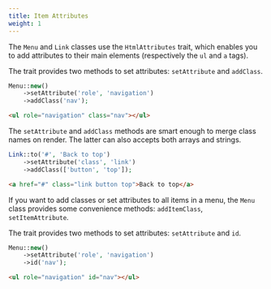 ```yaml
---
title: Item Attributes
weight: 1
---
```


The `Menu` and `Link` classes use the `HtmlAttributes` trait, which enables you to add attributes to their main elements (respectively the `ul` and `a` tags).

The trait provides two methods to set attributes: `setAttribute` and `addClass`.

```php
Menu::new()
    ->setAttribute('role', 'navigation')
    ->addClass('nav');
```

```html
<ul role="navigation" class="nav"></ul>
```

The `setAttribute` and `addClass` methods are smart enough to merge class names on render. The latter can also accepts both arrays and strings.

```php
Link::to('#', 'Back to top')
    ->setAttribute('class', 'link')
    ->addClass(['button', 'top']);
```

```html
<a href="#" class="link button top">Back to top</a>
```

If you want to add classes or set attributes to all items in a menu, the `Menu` class provides some convenience methods: `addItemClass`, `setItemAttribute`.

The trait provides two methods to set attributes: `setAttribute` and `id`.

```php
Menu::new()
    ->setAttribute('role', 'navigation')
    ->id('nav');
```

```html
<ul role="navigation" id="nav"></ul>
```

